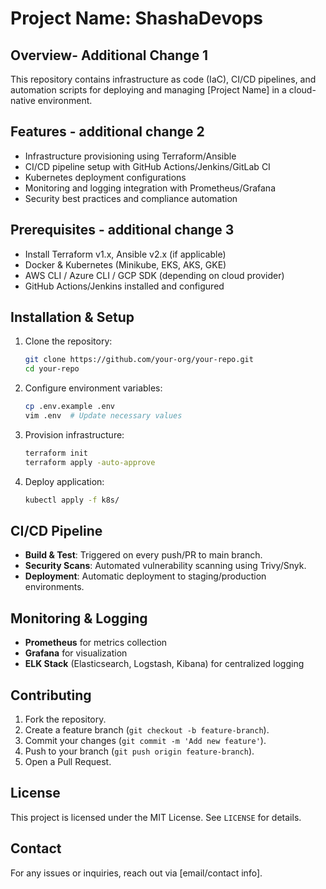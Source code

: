 # Project Name: ShashaDevops

## Overview- Additional Change 1
This repository contains infrastructure as code (IaC), CI/CD pipelines, and automation scripts for deploying and managing [Project Name] in a cloud-native environment.

## Features - additional change 2 
- Infrastructure provisioning using Terraform/Ansible
- CI/CD pipeline setup with GitHub Actions/Jenkins/GitLab CI
- Kubernetes deployment configurations
- Monitoring and logging integration with Prometheus/Grafana
- Security best practices and compliance automation

## Prerequisites - additional change 3 
- Install Terraform v1.x, Ansible v2.x (if applicable)
- Docker & Kubernetes (Minikube, EKS, AKS, GKE)
- AWS CLI / Azure CLI / GCP SDK (depending on cloud provider)
- GitHub Actions/Jenkins installed and configured

## Installation & Setup
1. Clone the repository:
   ```bash
   git clone https://github.com/your-org/your-repo.git
   cd your-repo
   ```
2. Configure environment variables:
   ```bash
   cp .env.example .env
   vim .env  # Update necessary values
   ```
3. Provision infrastructure:
   ```bash
   terraform init
   terraform apply -auto-approve
   ```
4. Deploy application:
   ```bash
   kubectl apply -f k8s/
   ```

## CI/CD Pipeline
- **Build & Test**: Triggered on every push/PR to main branch.
- **Security Scans**: Automated vulnerability scanning using Trivy/Snyk.
- **Deployment**: Automatic deployment to staging/production environments.

## Monitoring & Logging
- **Prometheus** for metrics collection
- **Grafana** for visualization
- **ELK Stack** (Elasticsearch, Logstash, Kibana) for centralized logging

## Contributing
1. Fork the repository.
2. Create a feature branch (`git checkout -b feature-branch`).
3. Commit your changes (`git commit -m 'Add new feature'`).
4. Push to your branch (`git push origin feature-branch`).
5. Open a Pull Request.

## License
This project is licensed under the MIT License. See `LICENSE` for details.

## Contact
For any issues or inquiries, reach out via [email/contact info].

